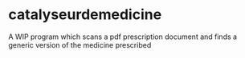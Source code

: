 # catalyseurdemedicine
A WIP program which scans a pdf prescription document and finds a generic version of the medicine prescribed
